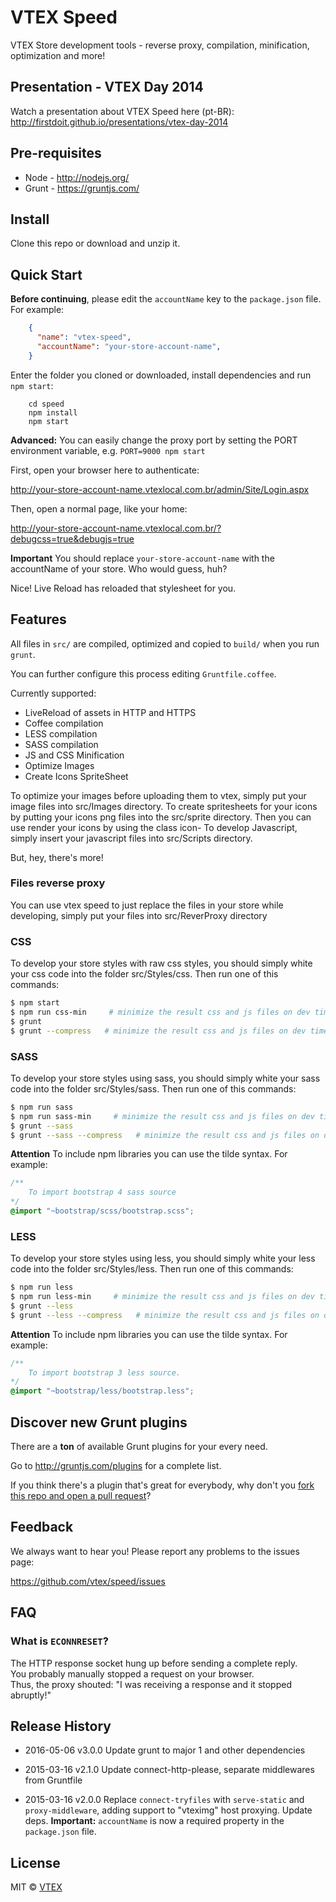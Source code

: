 # VTEX Speed

VTEX Store development tools - reverse proxy, compilation, minification, optimization and more!

## Presentation - VTEX Day 2014

Watch a presentation about VTEX Speed here (pt-BR): http://firstdoit.github.io/presentations/vtex-day-2014

## Pre-requisites

* Node - http://nodejs.org/
* Grunt - https://gruntjs.com/

## Install

Clone this repo or download and unzip it.

## Quick Start

**Before continuing**, please edit the `accountName` key to the `package.json` file. For example:

```json
    {
      "name": "vtex-speed",
      "accountName": "your-store-account-name",
    }
```

Enter the folder you cloned or downloaded, install dependencies and run `npm start`:

```shell
    cd speed
    npm install
    npm start
```

**Advanced:** You can easily change the proxy port by setting the PORT environment variable, e.g. `PORT=9000 npm start`

First, open your browser here to authenticate:  

http://your-store-account-name.vtexlocal.com.br/admin/Site/Login.aspx

Then, open a normal page, like your home:

http://your-store-account-name.vtexlocal.com.br/?debugcss=true&debugjs=true

**Important**  You should replace `your-store-account-name` with the accountName of your store. Who would guess, huh?


Nice! Live Reload has reloaded that stylesheet for you.

## Features

All files in `src/` are compiled, optimized and copied to `build/` when you run `grunt`.

You can further configure this process editing `Gruntfile.coffee`.

Currently supported:

- LiveReload of assets in HTTP and HTTPS
- Coffee compilation
- LESS compilation
- SASS compilation
- JS and CSS Minification
- Optimize Images
- Create Icons SpriteSheet

To optimize your images before uploading them to vtex, simply put your image files into src/Images directory.
To create spritesheets for your icons by putting your icons png files into the src/sprite directory. Then you can use render your icons by using the class icon-<filename>
To develop Javascript, simply insert your javascript files into src/Scripts directory.

But, hey, there's more!

### Files reverse proxy

You can use vtex speed to just replace the files in your store while developing, simply put your files into src/ReverProxy directory

### CSS 

To develop your store styles with raw css styles, you should simply white your css code into the folder src/Styles/css. 
Then run one of this commands:
`````bash
$ npm start
$ npm run css-min     # minimize the result css and js files on dev time
$ grunt
$ grunt --compress   # minimize the result css and js files on dev time
`````

### SASS 
 
To develop your store styles using sass, you should simply white your sass code into the folder src/Styles/sass. 
Then run one of this commands:
`````bash
$ npm run sass
$ npm run sass-min     # minimize the result css and js files on dev time
$ grunt --sass
$ grunt --sass --compress   # minimize the result css and js files on dev time
`````

**Attention** To include npm libraries you can use the tilde syntax. For example:
```css
/** 
    To import bootstrap 4 sass source
*/
@import "~bootstrap/scss/bootstrap.scss";
```

### LESS 
 
To develop your store styles using less, you should simply white your less code into the folder src/Styles/less. 
Then run one of this commands:
`````bash
$ npm run less
$ npm run less-min     # minimize the result css and js files on dev time
$ grunt --less
$ grunt --less --compress   # minimize the result css and js files on dev time
`````
**Attention** To include npm libraries you can use the tilde syntax. For example:
```css
/** 
    To import bootstrap 3 less source.
*/
@import "~bootstrap/less/bootstrap.less";
```

## Discover new Grunt plugins

There are a **ton** of available Grunt plugins for your every need.

Go to http://gruntjs.com/plugins for a complete list.

If you think there's a plugin that's great for everybody, why don't you [fork this repo and open a pull request](https://github.com/vtex/speed/fork)?

## Feedback

We always want to hear you! Please report any problems to the issues page:

https://github.com/vtex/speed/issues

## FAQ

### What is `ECONNRESET`?

The HTTP response socket hung up before sending a complete reply.  
You probably manually stopped a request on your browser.  
Thus, the proxy shouted: "I was receiving a response and it stopped abruptly!"

## Release History

- 2016-05-06    v3.0.0      Update grunt to major 1 and other dependencies

- 2015-03-16    v2.1.0      Update connect-http-please, separate middlewares from Gruntfile

- 2015-03-16    v2.0.0      Replace `connect-tryfiles` with `serve-static` and `proxy-middleware`, adding support to "vteximg" host proxying. Update deps. **Important:** `accountName` is now a required property in the `package.json` file.

## License

MIT © [VTEX](https://github.com/vtex)
